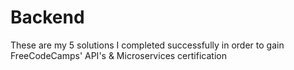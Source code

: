 # Backend
These are my 5 solutions I completed successfully in order to gain FreeCodeCamps' API's & Microservices certification
